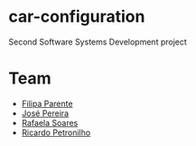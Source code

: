 # car-configuration
Second Software Systems Development project

# Team
- [Filipa Parente](https://github.com/filipap)
- [José Pereira](https://github.com/josepereira1)
- [Rafaela Soares](https://github.com/cosmicgirl97)
- [Ricardo Petronilho](https://github.com/RicardoPetronilho98)

